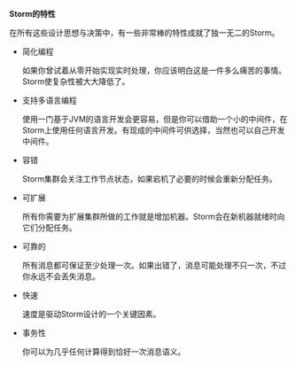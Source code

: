 **Storm的特性**

在所有这些设计思想与决策中，有一些非常棒的特性成就了独一无二的Storm。

 - 简化编程

   如果你曾试着从零开始实现实时处理，你应该明白这是一件多么痛苦的事情。Storm使复杂性被大大降低了。

 - 支持多语言编程

    使用一门基于JVM的语言开发会更容易，但是你可以借助一个小的中间件，在Storm上使用任何语言开发。有现成的中间件可供选择，当然也可以自己开发中间件。

 - 容错

    Storm集群会关注工作节点状态，如果宕机了必要的时候会重新分配任务。

 - 可扩展
    
    所有你需要为扩展集群所做的工作就是增加机器。Storm会在新机器就绪时向它们分配任务。

 - 可靠的

    所有消息都可保证至少处理一次。如果出错了，消息可能处理不只一次，不过你永远不会丢失消息。

 - 快速

    速度是驱动Storm设计的一个关键因素。

 - 事务性

    你可以为几乎任何计算得到恰好一次消息语义。

